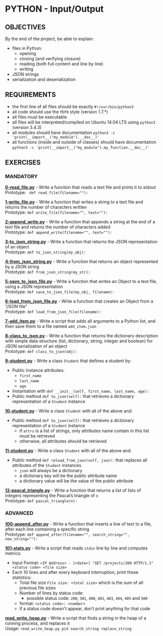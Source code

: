 # PYTHON - Input/Output

## OBJECTIVES   
By the end of the project, be able to explain:   
   * files in Python:   
      * opening   
      * closing (and verifying closure)   
      * reading (both full content and line by line)    
      * writing   
   * JSON strings   
   * serialization and deserialization   

## REQUIREMENTS   

   * the first line of all files should be exactly `#!/usr/bin/python3`   
   * all code should use the `PEP8` style (version 1.7.*)   
   * all files must be executable   
   * all files will be interpreted/compiled on Ubuntu 14.04 LTS using `python3` (version 3.4.3)   
   * all modules should have documentation `python3 -c 'print(__import__("my_module").__doc__)'`   
   * all functions (inside and outside of classes) should have documentation `python3 -c 'print(__import__("my_module").my_function.__doc__)'`   

## EXERCISES   

### MANDATORY   

**[0-read_file.py](0-read_file.py)** - Write a function that reads a text file and prints it to stdout    
Prototype: ` def read_file(filename=""):`     

**[1-write_file.py](1-write_file.py)** - Write a function that writes a string to a text file and returns the number of characters written   
Prototype: `def write_file(filename="", text=""):`   

**[2-append_write.py](2-append_write.py)** - Write a function that appends a string at the end of a text file and returns the number of characters added   
Prototype: `def append_write(filename="", text=""):`   

**[3-to_json_string.py](3-to_json_string.py)** - Write a function that returns the JSON representation of an object   
Prototype: `def to_json_string(my_obj):`   

**[4-from_json_string.py](4-from_json_string.py)** - Write a function that returns an object represented by a JSON string   
Prototype: `def from_json_string(my_str):`   

**[5-save_to_json_file.py](5-save_to_json_file.py)** - Write a function that writes an Object to a text file, using a JSON representation   
Prototype: `def save_to_json_file(my_obj, filename):`   

**[6-load_from_json_file.py](6-load_from_json_file.py)** - Write a function that creates an Object from a “JSON file”   
Prototype: `def load_from_json_file(filename):`   

**[7-add_item.py](7-add_item.py)** - Write a script that adds all arguments to a Python list, and then save them to a file named `add_item.json`   

**[8-class_to_json.py](8-class_to_json.py)** - Write a function that returns the dictionary description with simple data structure (list, dictionary, string, integer and boolean) for JSON serialization of an object   
Prototype: `def class_to_json(obj):`   

**[9-student.py](9-student.py)** - Write a class `Student` that defines a student by:    
   * Public instance attributes:   
      * `first_name`   
      * `last_name`   
      * `age`   
   * Instantation with `def __init__(self, first_name, last_name, age):`   
   * Public method `def to_json(self):` that retrieves a dictionary representation of a `Student` instance   

**[10-student.py](10-student.py)** - Write a class `Student` with all of the above and:   
   * Public method `def to_json(self):` that retrieves a dictionary representation of a `Student` instance   
      * if `attrs` is a list of strings, only attributes name contain in this list must be retrieved   
      * otherwise, all attributes should be retrieved   

**[11-student.py](11-student.py)** - Write a class `Student` with all of the above and:   
   * Public method `def reload_from_json(self, json):` that replaces all attributes of the `Student` instances   
      * `json` will always be a dictionary   
      * a dictionary key will be the public attribute name   
      * a dictionary value will be the value of the public attribute   

**[12-pascal_triangle.py](12-pascal_triangle.py)** - Write a function that returns a list of lists of integers representing the Pascal’s triangle of `n`   
Prototype: `def pascal_triangle(n):`   

### ADVANCED   

**[100-append_after.py](100-append_after.py)** - Write a function that inserts a line of text to a file, after each line containing a specific string   
Prototype: `def append_after(filename="", search_string="", new_string=""):`   

**[101-stats.py](101-stats.py)** - Write a script that reads `stdin` line by line and computes metrics:    
   * Input Format: `<IP Address> - [<date>] "GET /projects/260 HTTP/1.1" <status code> <file size>`   
   * Each 10 lines and after every  keyboard interruption, print these statistics:   
      * Total file size `File size: <total size>` which is the sum of all previous file sizes   
      * Number of lines by status code:   
         * possible status code: `200`, `301`, `400`, `401`, `403`, `404`, `405` and `500`    
	 * format: `<status code>: <number>`    
	 * if a status code doesn’t appear, don’t print anything for that code    

**[read_write_heap.py](read_write_heap.py)** - Write a script that finds a string in the heap of a running process, and replaces it   
Usage: `read_write_heap.py pid search_string replace_string`   
